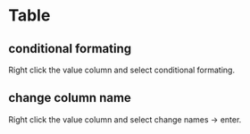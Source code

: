 # Table

## conditional formating
Right click the value column and select conditional formating.

## change column name
Right click the value column and select change names -> enter.
